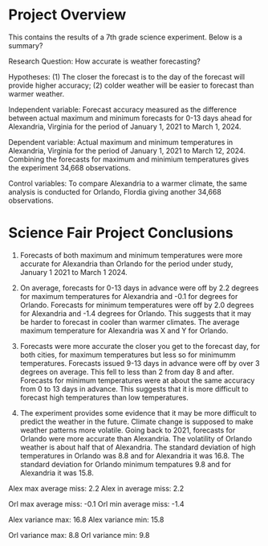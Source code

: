 # Project Overview

This contains the results of a 7th grade science experiment. Below is a summary?

Research Question: How accurate is weather forecasting?

Hypotheses: (1) The closer the forecast is to the day of the forecast will provide higher accuracy; (2) colder weather will be easier to forecast than warmer weather.

Independent variable: Forecast accuracy measured as the difference between actual maximum and minimum forecasts for 0-13 days ahead for Alexandria, Virginia for the period of January 1, 2021 to March 1, 2024.

Dependent variable: Actual maximum and minimum temperatures in Alexandria, Virginia for the period of January 1, 2021 to March 12, 2024. Combining the forecasts for maximum and minimium temperatures gives the experiment 34,668 observations.

Control variables: To compare Alexandria to a warmer climate, the same analysis is conducted for Orlando, Flordia giving another 34,668 observations.

# Science Fair Project Conclusions 

1. Forecasts of both maximum and minimum temperatures were more accurate for Alexandria than Orlando for the period under study, January 1 2021 to March 1 2024.

2. On average, forecasts for 0-13 days in advance were off by 2.2 degrees for maximum temperatures for Alexandria and -0.1  for degrees for Orlando. Forecasts for minimum temperatures were off by 2.0 degrees for Alexandria and -1.4 degrees for Orlando. This suggests that it may be harder to forecast in cooler than warmer climates. The average maximum temperature for Alexandria was X and Y for Orlando.

3. Forecasts were more accurate the closer you get to the forecast day, for both cities, for maximum temperatures but less so for minimumm temperatures. Forecasts issued 9-13 days in advance were off by over 3 degrees on average. This fell to less than 2 from day 8 and after. Forecasts for minimum temperatures were at about the same accuracy from 0 to 13 days in advance. This suggests that it is more difficult to forecast high temperatures than low temperatures.

4. The experiment provides some evidence that it may be more difficult to predict the weather in the future. Climate change is supposed to make weather patterns more volatile. Going back to 2021, forecasts for Orlando were more accurate than Alexandria. The volatility of Orlando weather is about half that of Alexandria. The standard deviation of high temperatures in Orlando was 8.8 and for Alexandria it was 16.8. The standard deviation for Orlando minimum tempatures 9.8 and for Alexandria it was 15.8. 

Alex max average miss: 2.2
Alex in average miss: 2.2

Orl max average miss: -0.1
Orl min average miss: -1.4

Alex variance max: 16.8
Alex variance min: 15.8

Orl variance max: 8.8
Orl variance min: 9.8
